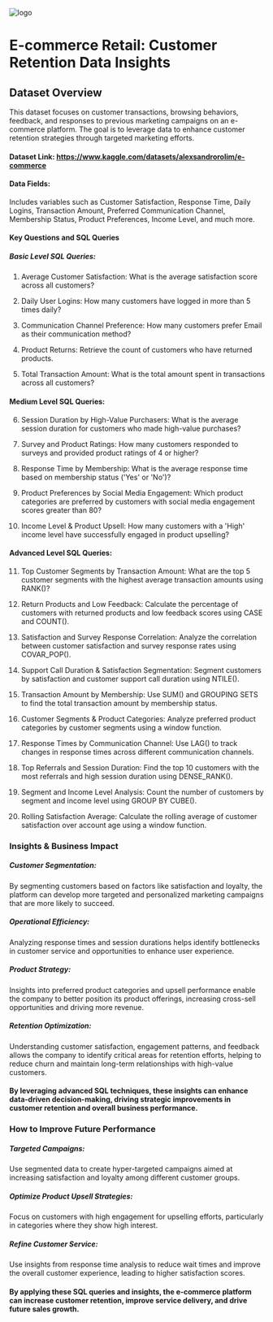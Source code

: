 ![logo](https://github.com/Mgit125/E-commerce-Retail/blob/main/z.png)

# E-commerce Retail: Customer Retention Data Insights

## Dataset Overview
This dataset focuses on customer transactions, browsing behaviors, feedback, and responses to previous marketing campaigns on an e-commerce platform. The goal is to leverage data to enhance customer retention strategies through targeted marketing efforts.

#### Dataset Link: https://www.kaggle.com/datasets/alexsandrorolim/e-commerce
#### Data Fields: 
Includes variables such as Customer Satisfaction, Response Time, Daily Logins, Transaction Amount, Preferred Communication Channel, Membership Status, Product Preferences, Income Level, and much more.

#### Key Questions and SQL Queries

##### Basic Level SQL Queries:

1. Average Customer Satisfaction: What is the average satisfaction score across all customers?

2. Daily User Logins: How many customers have logged in more than 5 times daily?

3. Communication Channel Preference: How many customers prefer Email as their communication method?

4. Product Returns: Retrieve the count of customers who have returned products.

5. Total Transaction Amount: What is the total amount spent in transactions across all customers?

#### Medium Level SQL Queries:

6. Session Duration by High-Value Purchasers: What is the average session duration for customers who made high-value purchases?

7. Survey and Product Ratings: How many customers responded to surveys and provided product ratings of 4 or higher?

8. Response Time by Membership: What is the average response time based on membership status ('Yes' or 'No')?

9. Product Preferences by Social Media Engagement: Which product categories are preferred by customers with social media 
engagement scores greater than 80?

10. Income Level & Product Upsell: How many customers with a 'High' income level have successfully engaged in product upselling?


#### Advanced Level SQL Queries:

11. Top Customer Segments by Transaction Amount: What are the top 5 customer segments with the highest average transaction amounts using RANK()?
    
12. Return Products and Low Feedback: Calculate the percentage of customers with returned products and low feedback scores using CASE and COUNT().

13. Satisfaction and Survey Response Correlation: Analyze the correlation between customer satisfaction and survey response rates using COVAR_POP().
    
14. Support Call Duration & Satisfaction Segmentation: Segment customers by satisfaction and customer support call duration using NTILE().
    
15. Transaction Amount by Membership: Use SUM() and GROUPING SETS to find the total transaction amount by membership status.
 
16. Customer Segments & Product Categories: Analyze preferred product categories by customer segments using a window function.

17. Response Times by Communication Channel: Use LAG() to track changes in response times across different communication channels.

18. Top Referrals and Session Duration: Find the top 10 customers with the most referrals and high session duration using DENSE_RANK().

19. Segment and Income Level Analysis: Count the number of customers by segment and income level using GROUP BY CUBE().

20. Rolling Satisfaction Average: Calculate the rolling average of customer satisfaction over account age using a window function.



### Insights & Business Impact

##### Customer Segmentation: 
By segmenting customers based on factors like satisfaction and loyalty, the platform can develop more targeted and personalized marketing campaigns that are more likely to succeed.

##### Operational Efficiency: 
Analyzing response times and session durations helps identify bottlenecks in customer service and opportunities to enhance user experience.

##### Product Strategy: 
Insights into preferred product categories and upsell performance enable the company to better position its product offerings, increasing cross-sell opportunities and driving more revenue.

##### Retention Optimization: 
Understanding customer satisfaction, engagement patterns, and feedback allows the company to identify critical areas for retention efforts, helping to reduce churn and maintain long-term relationships with high-value customers.

#### By leveraging advanced SQL techniques, these insights can enhance data-driven decision-making, driving strategic improvements in customer retention and overall business performance.


### How to Improve Future Performance

##### Targeted Campaigns: 
Use segmented data to create hyper-targeted campaigns aimed at increasing satisfaction and loyalty among different customer groups.

##### Optimize Product Upsell Strategies: 
Focus on customers with high engagement for upselling efforts, particularly in categories where they show high interest.

##### Refine Customer Service: 
Use insights from response time analysis to reduce wait times and improve the overall customer experience, leading to higher satisfaction scores.

#### By applying these SQL queries and insights, the e-commerce platform can increase customer retention, improve service delivery, and drive future sales growth.


